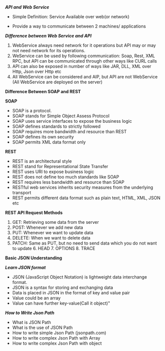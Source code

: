 ***API and Web Service***

* Simple Definition: Service Available over web(or network)

* Provide a way to communicate between  2 machines/ applications

***Difference between Web Service and API***

1. WebService always need network for it operations but API may or may not need network for its operations.
2. WeService can be used by following communication: Soap, Rest, XML RPC, but API can be communicated through other ways like CURL calls
3. API can also be exposed in number of ways like JAR, DLL, XML over Http, Json over Http etc
4. All WebService can be considered and AIP, but API are not WebService (All WebService are deployed on the server)

**Difference Between SOAP and REST**

**SOAP**
* SOAP is a protocol.
* SOAP stands for Simple Object Assess Protocol
* SOAP uses service interfaces to expose the business logic
* SOAP defines standards to strictly followed 
* SOAP requires more bandwidth and resource than REST
* SOAP defines its own security
* SOAP permits XML data format only

**REST**
* REST is an architectural style
* REST stand for Representational State Transfer
* REST uses URI to expose business logic
* REST does not define too much standards like SOAP
* REST requires less bandwidth and resource than SOAP
* RESTful web services inherits security measures from the underlying transport
* REST permits different data format such as plain text, HTML, XML, JSON etc

**REST API Request Methods**
1. GET: Retrieving some data from the server 
2. POST: Whenever we add new data 
3. PUT: Whenever we want to update data
4. DELETE: When we want to delete data 
5. PATCH: Same as PUT, but no need to send data which you do not want to update
    6. HEAD
    7. OPTIONS
    8. TRACE

**Basic JSON Understanding**

***Learn JSON format***
* JSON (JavaScript Object Notation) is lightweight data interchange format.
* JSON is a syntax for storing and exchanging data
* Data is placed in JSON in the format of key and value pair 
* Value could be an array
* Value can have further key-value(Call it object)"

***How to Write Json Path***
* What is JSON Path
* What is the use of JSON Path
* How to write simple Json Path (jsonpath.com)
* How to write complex Json Path with Array
* How to write complex Json Path with object